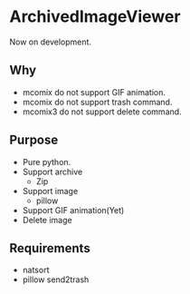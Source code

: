 ArchivedImageViewer
===============

Now on development.

Why
-------------

- mcomix do not support GIF animation.
- mcomix do not support trash command.
- mcomix3 do not support delete command.

Purpose
------------

- Pure python.
- Support archive
	- Zip
- Support image
	- pillow
- Support GIF animation(Yet)
- Delete image

Requirements
----------

- natsort
- pillow
 send2trash
